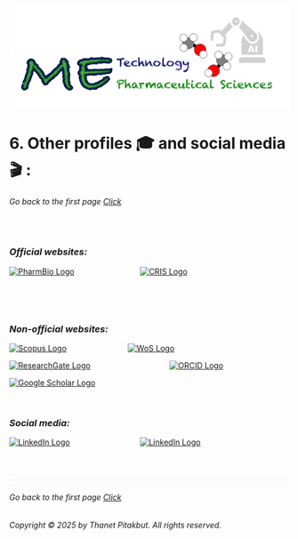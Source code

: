 ![](../images/cv-header.png)


# 6. Other profiles 🎓 and social media 🎬 :


###### Go back to the first page [Click](../README.md)
&nbsp;

### *Official websites:*

<a href="https://www.pharmbio.nat.fau.de/person/685/"><img src="https://www.pharmbio.nat.fau.de/files/2021/10/cropped-cropped-pharmbio-fuhrmann_rgb-farbe.png" alt="PharmBio Logo" width="70" height="24"></a>  &nbsp;&nbsp;&nbsp;&nbsp;&nbsp;&nbsp;&nbsp;&nbsp;&nbsp;&nbsp;&nbsp;&nbsp;&nbsp;&nbsp;&nbsp;&nbsp;&nbsp;&nbsp;&nbsp;&nbsp;&nbsp;&nbsp;&nbsp;&nbsp;&nbsp;&nbsp;&nbsp;&nbsp; <a href="https://cris.fau.de/persons/272349181/"> <img src="https://www.tf.fau.de/files/2024/02/Logo_CRIS.png" alt="CRIS Logo" width="32" height="32"> </a>

&nbsp;

&nbsp;
### *Non-official websites:*



<a href="https://www.scopus.com/authid/detail.uri?authorId=56815047100#tab=metrics"> <img src="https://upload.wikimedia.org/wikipedia/commons/thumb/2/26/Scopus_logo.svg/412px-Scopus_logo.svg.png" alt="Scopus Logo" width="70" height="24"></a>  &nbsp;&nbsp;&nbsp;&nbsp;&nbsp;&nbsp;&nbsp;&nbsp;&nbsp;&nbsp;&nbsp;&nbsp;&nbsp;&nbsp;&nbsp;&nbsp;&nbsp;&nbsp;&nbsp;&nbsp;&nbsp;&nbsp;&nbsp;&nbsp;&nbsp;&nbsp; <a href="https://www.webofscience.com/wos/author/record/GWU-6723-2022"> <img src="https://upload.wikimedia.org/wikipedia/commons/thumb/e/e0/Clarivate_Analytics.svg/512px-Clarivate_Analytics.svg.png" alt="WoS Logo" width="70" height="24"> </a>


<a href="https://www.researchgate.net/profile/Thanet-Pitakbut"><img src="https://upload.wikimedia.org/wikipedia/commons/thumb/5/5e/ResearchGate_icon_SVG.svg/1024px-ResearchGate_icon_SVG.svg.png" alt="ResearchGate Logo" width="32" height="32"></a> &nbsp;&nbsp;&nbsp;&nbsp;&nbsp;&nbsp;&nbsp;&nbsp;&nbsp;&nbsp;&nbsp;&nbsp;&nbsp;&nbsp;&nbsp;&nbsp;&nbsp;&nbsp;&nbsp;&nbsp;&nbsp;&nbsp;&nbsp;&nbsp;&nbsp;&nbsp;&nbsp;&nbsp;&nbsp;&nbsp;&nbsp;&nbsp;&nbsp;&nbsp; <a href="https://orcid.org/0000-0002-1159-3361">  <img src="https://upload.wikimedia.org/wikipedia/commons/f/f7/Orcid_icon.png" alt="ORCID Logo" width="28" height="32"> </a>


<a href="https://scholar.google.com/citations?user=Pp4AzgMAAAAJ&hl=en"><img src="https://upload.wikimedia.org/wikipedia/commons/thumb/c/c7/Google_Scholar_logo.svg/512px-Google_Scholar_logo.svg.png" alt="Google Scholar Logo" width="32" height="32"></a>

&nbsp;

### *Social media:*

<a href="https://www.linkedin.com/in/dr-pitakbut/"><img src="https://upload.wikimedia.org/wikipedia/commons/thumb/c/ca/LinkedIn_logo_initials.png/600px-LinkedIn_logo_initials.png" alt="LinkedIn Logo" width="32" height="32"></a> &nbsp;&nbsp;&nbsp;&nbsp;&nbsp;&nbsp;&nbsp;&nbsp;&nbsp;&nbsp;&nbsp;&nbsp;&nbsp;&nbsp;&nbsp;&nbsp;&nbsp;&nbsp;&nbsp;&nbsp;&nbsp;&nbsp;&nbsp;&nbsp;&nbsp;&nbsp;&nbsp;&nbsp;&nbsp;&nbsp; <a href="https://x.com/PitakbutTh_PB"> <img src="https://upload.wikimedia.org/wikipedia/commons/thumb/b/b7/X_logo.jpg/600px-X_logo.jpg" alt="LinkedIn Logo" width="32" height="32"> </a>

&nbsp;

![](../images/line04.png)


###### Go back to the first page [Click](../README.md)
###### Copyright © 2025 by Thanet Pitakbut. All rights reserved.

